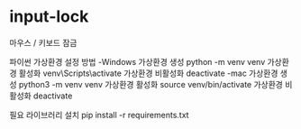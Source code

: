 # input-lock
마우스 / 키보드 잠금 

파이썬 가상환경 설정 방법
-Windows
가상환경 생성
python -m venv venv
가상환경 활성화
venv\Scripts\activate
가상환경 비활성화
deactivate
-mac
가상환경 생성
python3 -m venv venv
가상환경 활성화
source venv/bin/activate
가상환경 비활성화
deactivate

필요 라이브러리 설치
pip install -r requirements.txt


